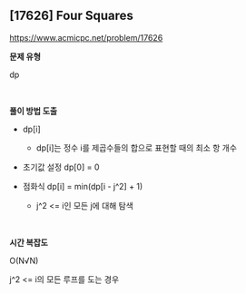 ## [17626] Four Squares

https://www.acmicpc.net/problem/17626  

**문제 유형**

dp

<br>

**풀이 방법 도출**

- dp[i]
  - dp[i]는 정수 i를 제곱수들의 합으로 표현할 때의 최소 항 개수
    
- 초기값 설정 dp[0] = 0

- 점화식 dp[i] = min(dp[i - j^2] + 1)
  - j^2 <= i인 모든 j에 대해 탐색

<br>

**시간 복잡도**

O(N√N)

j^2 <= i의 모든 루프를 도는 경우
